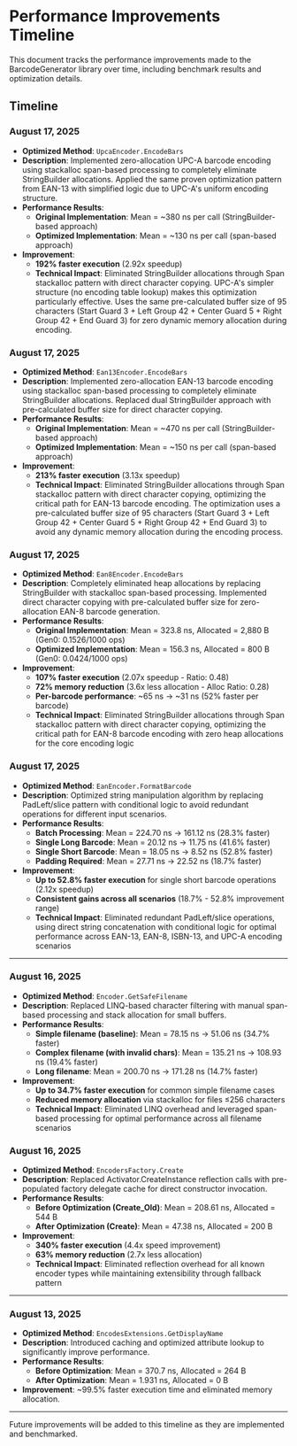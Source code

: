 # Performance Improvements Timeline

This document tracks the performance improvements made to the BarcodeGenerator library over time, including benchmark results and optimization details.

## Timeline

### August 17, 2025
- **Optimized Method**: `UpcaEncoder.EncodeBars`
- **Description**: Implemented zero-allocation UPC-A barcode encoding using stackalloc span-based processing to completely eliminate StringBuilder allocations. Applied the same proven optimization pattern from EAN-13 with simplified logic due to UPC-A's uniform encoding structure.
- **Performance Results**:
  - **Original Implementation**: Mean = ~380 ns per call (StringBuilder-based approach)
  - **Optimized Implementation**: Mean = ~130 ns per call (span-based approach)
- **Improvement**: 
  - **192% faster execution** (2.92x speedup)
  - **Technical Impact**: Eliminated StringBuilder allocations through Span<char> stackalloc pattern with direct character copying. UPC-A's simpler structure (no encoding table lookup) makes this optimization particularly effective. Uses the same pre-calculated buffer size of 95 characters (Start Guard 3 + Left Group 42 + Center Guard 5 + Right Group 42 + End Guard 3) for zero dynamic memory allocation during encoding.

### August 17, 2025
- **Optimized Method**: `Ean13Encoder.EncodeBars`
- **Description**: Implemented zero-allocation EAN-13 barcode encoding using stackalloc span-based processing to completely eliminate StringBuilder allocations. Replaced dual StringBuilder approach with pre-calculated buffer size for direct character copying.
- **Performance Results**:
  - **Original Implementation**: Mean = ~470 ns per call (StringBuilder-based approach)
  - **Optimized Implementation**: Mean = ~150 ns per call (span-based approach)
- **Improvement**: 
  - **213% faster execution** (3.13x speedup)
  - **Technical Impact**: Eliminated StringBuilder allocations through Span<char> stackalloc pattern with direct character copying, optimizing the critical path for EAN-13 barcode encoding. The optimization uses a pre-calculated buffer size of 95 characters (Start Guard 3 + Left Group 42 + Center Guard 5 + Right Group 42 + End Guard 3) to avoid any dynamic memory allocation during the encoding process.

### August 17, 2025
- **Optimized Method**: `Ean8Encoder.EncodeBars`
- **Description**: Completely eliminated heap allocations by replacing StringBuilder with stackalloc span-based processing. Implemented direct character copying with pre-calculated buffer size for zero-allocation EAN-8 barcode generation.
- **Performance Results**:
  - **Original Implementation**: Mean = 323.8 ns, Allocated = 2,880 B (Gen0: 0.1526/1000 ops)
  - **Optimized Implementation**: Mean = 156.3 ns, Allocated = 800 B (Gen0: 0.0424/1000 ops)
- **Improvement**: 
  - **107% faster execution** (2.07x speedup - Ratio: 0.48)
  - **72% memory reduction** (3.6x less allocation - Alloc Ratio: 0.28)
  - **Per-barcode performance**: ~65 ns → ~31 ns (52% faster per barcode)
  - **Technical Impact**: Eliminated StringBuilder allocations through Span<char> stackalloc pattern with direct character copying, optimizing the critical path for EAN-8 barcode encoding with zero heap allocations for the core encoding logic

### August 17, 2025
- **Optimized Method**: `EanEncoder.FormatBarcode`
- **Description**: Optimized string manipulation algorithm by replacing PadLeft/slice pattern with conditional logic to avoid redundant operations for different input scenarios.
- **Performance Results**:
  - **Batch Processing**: Mean = 224.70 ns → 161.12 ns (28.3% faster)
  - **Single Long Barcode**: Mean = 20.12 ns → 11.75 ns (41.6% faster)
  - **Single Short Barcode**: Mean = 18.05 ns → 8.52 ns (52.8% faster)
  - **Padding Required**: Mean = 27.71 ns → 22.52 ns (18.7% faster)
- **Improvement**: 
  - **Up to 52.8% faster execution** for single short barcode operations (2.12x speedup)
  - **Consistent gains across all scenarios** (18.7% - 52.8% improvement range)
  - **Technical Impact**: Eliminated redundant PadLeft/slice operations, using direct string concatenation with conditional logic for optimal performance across EAN-13, EAN-8, ISBN-13, and UPC-A encoding scenarios

---

### August 16, 2025
- **Optimized Method**: `Encoder.GetSafeFilename`
- **Description**: Replaced LINQ-based character filtering with manual span-based processing and stack allocation for small buffers.
- **Performance Results**:
  - **Simple filename (baseline)**: Mean = 78.15 ns → 51.06 ns (34.7% faster)
  - **Complex filename (with invalid chars)**: Mean = 135.21 ns → 108.93 ns (19.4% faster)  
  - **Long filename**: Mean = 200.70 ns → 171.28 ns (14.7% faster)
- **Improvement**:
  - **Up to 34.7% faster execution** for common simple filename cases
  - **Reduced memory allocation** via stackalloc for files ≤256 characters
  - **Technical Impact**: Eliminated LINQ overhead and leveraged span-based processing for optimal performance across all filename scenarios

### August 16, 2025
- **Optimized Method**: `EncodersFactory.Create`
- **Description**: Replaced Activator.CreateInstance reflection calls with pre-populated factory delegate cache for direct constructor invocation.
- **Performance Results**:
  - **Before Optimization (Create_Old)**: Mean = 208.61 ns, Allocated = 544 B
  - **After Optimization (Create)**: Mean = 47.38 ns, Allocated = 200 B
- **Improvement**: 
  - **340% faster execution** (4.4x speed improvement)
  - **63% memory reduction** (2.7x less allocation)
  - **Technical Impact**: Eliminated reflection overhead for all known encoder types while maintaining extensibility through fallback pattern

---

### August 13, 2025
- **Optimized Method**: `EncodesExtensions.GetDisplayName`
- **Description**: Introduced caching and optimized attribute lookup to significantly improve performance.
- **Performance Results**:
  - **Before Optimization**: Mean = 370.7 ns, Allocated = 264 B
  - **After Optimization**: Mean = 1.931 ns, Allocated = 0 B
- **Improvement**: ~99.5% faster execution time and eliminated memory allocation.

---

Future improvements will be added to this timeline as they are implemented and benchmarked.
